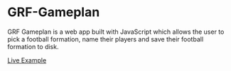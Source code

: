 # GRF-Gameplan

GRF Gameplan is a web app built with JavaScript which allows the user to pick a football formation, name their players and save their football formation to disk.

[Live Example](http://www.teamgrassroots.co.uk/grassroots-game-plan/)
